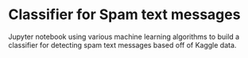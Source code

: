 # Classifier for Spam text messages
Jupyter notebook using various machine learning algorithms to build a classifier for detecting spam text messages based 
off of Kaggle data.
